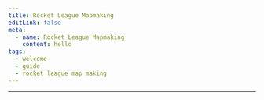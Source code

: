 ```yaml
---
title: Rocket League Mapmaking
editLink: false
meta:
  - name: Rocket League Mapmaking
    content: hello
tags:
  - welcome
  - guide
  - rocket league map making
---
```


<HeroComponent/>

<Contest3Component/>

<Contest2Component/>

<ContestComponent/>

<SocialsComponent/>

---